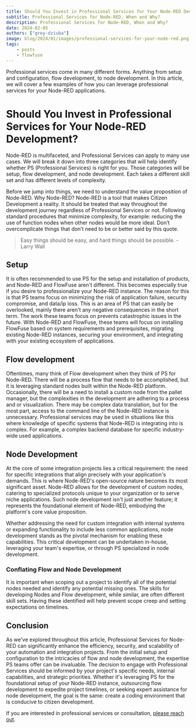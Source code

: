 ```yaml
---
title: Should You Invest in Professional Services for Your Node-RED Development?
subtitle: Professional Services for Node-RED, When and Why?
description: Professional Services for Node-RED, When and Why?
date: 2024-02-05
authors: ["grey-dziuba"]
image: blog/2024/01/images/professional-services-for-your-node-red.png
tags:
    - posts
    - flowfuse
---
```


Professional services come in many different forms.  Anything from setup and configuration, flow development, to node development.  In this article, we will cover a few examples of how you can leverage professional services for your Node-RED applications.

<!--more-->

# Should You Invest in Professional Services for Your Node-RED Development?

Node-RED is multifaceted, and Professional Services can apply to many use cases.  We will break it down into three categories that will help identify whether PS (Professional Services) is right for you.  Those categories will be setup, flow development, and node development.  Each takes a different skill set and has different levels of complexity.

Before we jump into things, we need to understand the value proposition of Node-RED.  Why Node-RED?  Node-RED is a tool that makes Citizen Development a reality.  It should be treated that way throughout the development journey regardless of Professional Services or not.  Following standard procedures that minimize complexity, for example: reducing the use of function nodes when other nodes would be more ideal. Don’t overcomplicate things that don’t need to be or better said by this quote.

> Easy things should be easy, and hard things should be possible. 
-Larry Wall

## Setup

It is often recommended to use PS for the setup and installation of products, and Node-RED and FlowFuse aren't different.  This becomes especially true if you desire to professionalize your Node-RED instance.  The reason for this is that PS teams focus on minimizing the risk of application failure, security compromise, and data/ip loss.   This is an area of PS that can easily be overlooked, mainly there aren't any negative consequences in the short term.  The work these teams focus on prevents catastrophic issues in the future.  With Node-RED and FlowFuse, these teams will focus on installing FlowFuse based on system requirements and prerequisites, migrating existing Node-RED instances, securing your environment, and integrating with your existing ecosystem of applications.


## Flow development

Oftentimes, many think of Flow development when they think of PS for Node-RED. There will be a process flow that needs to be accomplished, but it is leveraging standard nodes built within the Node-RED platform.  Occasionally, there will be a need to install a custom node from the pallet manager, but the complexities in the development are adhering to a process and or visualization.  There may be complex data translation, but for the most part, access to the command line of the Node-RED instance is unnecessary.  Professional services may be used in situations like this where knowledge of specific systems that Node-RED is integrating into is complex.  For example, a complex backend database for specific industry-wide used applications.

## Node Development

At the core of some integration projects lies a critical requirement: the need for specific integrations that align precisely with your application's demands. This is where Node-RED's open-source nature becomes its most significant asset. Node-RED allows for the development of custom nodes, catering to specialized protocols unique to your organization or to serve niche applications. Such node development isn't just another feature; it represents the foundational element of Node-RED, embodying the platform's core value proposition.

Whether addressing the need for custom integration with internal systems or expanding functionality to include less common applications, node development stands as the pivotal mechanism for enabling these capabilities. This critical development can be undertaken in-house, leveraging your team's expertise, or through PS specialized in node development. 

### Conflating Flow and Node Development

It is important when scoping out a project to identify all of the potential nodes needed and identify any potential missing ones.  The skills for developing Nodes and Flow development, while similar, are often different skill sets.  Having these identified will help prevent scope creep and setting expectations on timelines.

## Conclusion

As we've explored throughout this article, Professional Services for Node-RED can significantly enhance the efficiency, security, and scalability of your automation and integration projects. From the initial setup and configuration to the intricacies of flow and node development, the expertise PS teams offer can be invaluable. The decision to engage with Professional Services should be informed by your project's specific needs, internal capabilities, and strategic priorities. Whether it's leveraging PS for the foundational setup of your Node-RED instance, outsourcing flow development to expedite project timelines, or seeking expert assistance for node development, the goal is the same: create a coding environment that is conducive to citizen development.

If you are interested in professional services or consultation, [please reach out](https://flowfuse.com/professional-services/).
